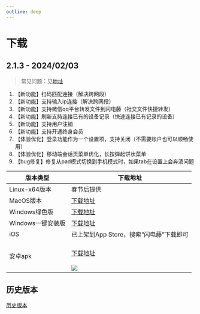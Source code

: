 ```yaml
---
outline: deep
---
```


# 下载

## 2.1.3 - 2024/02/03

> 常见问题：见[地址](/qa.html)

1. 【新功能】扫码匹配连接（解决跨网段）
2. 【新功能】支持输入ip连接（解决跨网段）
3. 【新功能】支持微信qq平台转发文件到闪电藤（社交文件快捷转发）
4. 【新功能】刷新支持连接已有的设备记录（快速连接已有记录的设备）
5. 【新功能】支持用户注销
6. 【新功能】支持开通终身会员
7. 【体验优化】登录功能作为一个设置项，支持关闭（不需要账户也可以顺畅使用）
8. 【体验优化】移动端会话页菜单优化，长按弹起饼状菜单
9. 【bug修复】修复从pad模式切换到手机模式时，如果tab在设置上会奔溃问题

| 版本类型         | 下载地址                                                                                                                |
  | ------------ |---------------------------------------------------------------------------------------------------------------------|
  | Linux-x64版本  | 春节后提供                                                                                                               |
  | MacOS版本      | [下载地址](https://cdn.zishu.life/2.1.3/sdt-2.1.3-macos-fix.zip)                                                        |
  | Windows绿色版   | [下载地址](https://cdn.zishu.life/2.1.3/sdt-2.1.3-windows-fix.zip)                                                      |
  | Windows一键安装版 | [下载地址](https://cdn.zishu.life/2.1.3/sdt-2.1.3-windows-installer.exe)                                                |
  | iOS          | 已上架到App Store，搜索“闪电藤”下载即可                                                                                           |
  | 安卓apk        | <br/>[下载地址](https://cdn.zishu.life/2.1.3/sdt-2.1.3.apk)<br/><br/>![](https://cdn.zishu.life/2.1.3/qr-2.1.3-apk.png) |

## 历史版本

[历史版本](history.html)
